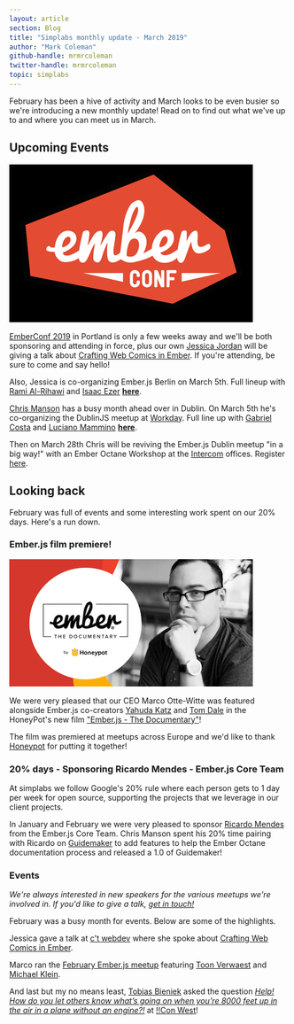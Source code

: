```yaml
---
layout: article
section: Blog
title: "Simplabs monthly update - March 2019"
author: "Mark Coleman"
github-handle: mrmrcoleman
twitter-handle: mrmrcoleman
topic: simplabs
---
```


February has been a hive of activity and March looks to be even busier so we're introducing a new monthly update! Read on to find out what we've up to and where you can meet us in March.

<!--break-->

## Upcoming Events

![EmberConf 2019](/images/posts/2019-03-04-march-monthly-update/emberconf-logo.png)

[EmberConf 2019](https://emberconf.com/) in Portland is only a few weeks away and we'll be both sponsoring and attending in force, plus our own [Jessica Jordan](https://twitter.com/jjordan_dev) will be giving a talk about [Crafting Web Comics in Ember](https://emberconf.com/speakers.html#jessica-jordan). If you're attending, be sure to come and say hello!

Also, Jessica is co-organizing Ember.js Berlin on March 5th. Full lineup with [Rami Al-Rihawi](https://twitter.com/rrihawi_) and [Isaac Ezer](https://twitter.com/isaacezer) [**here**](https://www.meetup.com/Ember-js-Berlin/events/258984499/).

[Chris Manson](https://www.twitter.com/real_ate) has a busy month ahead over in Dublin. On March 5th he's co-organizing the DublinJS meetup at [Workday](https://twitter.com/workday). Full line up with [Gabriel Costa](https://twitter.com/gcgoncalves) and [Luciano Mammino](https://twitter.com/loige) [**here**](https://www.meetup.com/DublinJS/events/fbllfpyzfbhb/).

Then on March 28th Chris will be reviving the Ember.js Dublin meetup "in a big way!" with an Ember Octane Workshop at the [Intercom](https://twitter.com/intercom) offices. Register [here](https://www.meetup.com/emberjsdublin/events/259356879/).

## Looking back

February was full of events and some interesting work spent on our 20% days. Here's a run down.

### Ember.js film premiere!

![Ember.js - The Documentary](/images/posts/2019-03-04-march-monthly-update/emberjs-documentary.png)

We were very pleased that our CEO Marco Otte-Witte was featured alongside Ember.js co-creators [Yahuda Katz](https://twitter.com/wycats) and [Tom Dale](https://twitter.com/tomdale) in the HoneyPot's new film ["Ember.js - The Documentary"](https://www.youtube.com/watch?v=Cvz-9ccflKQ)!

The film was premiered at meetups across Europe and we'd like to thank [Honeypot](https://twitter.com/honeypotio) for putting it together!

### 20% days - Sponsoring Ricardo Mendes - Ember.js Core Team

At simplabs we follow Google's 20% rule where each person gets to 1 day per week for open source, supporting the projects that we leverage in our client projects.

In January and February we were very pleased to sponsor [Ricardo Mendes](https://twitter.com/locks) from the Ember.js Core Team. Chris Manson spent his 20% time pairing with Ricardo on [Guidemaker](https://github.com/empress/guidemaker) to add features to help the Ember Octane documentation process and released a 1.0 of Guidemaker!

### Events

_We're always interested in new speakers for the various meetups we're involved in. If you'd like to give a talk, [get in touch!](https://simplabs.com/contact/index.html)_

February was a busy month for events. Below are some of the highlights.

Jessica gave a talk at [c't webdev](https://twitter.com/ct_webdev) where she spoke about [Crafting Web Comics in Ember](https://ctwebdev.de/programm.html#slot-21).

Marco ran the [February Ember.js meetup](https://www.meetup.com/Ember-js-Munich/events/258726028/) featuring [Toon Verwaest](https://twitter.com/tverwaes) and [Michael Klein](https://twitter.com/LevelbossMike).

And last but my no means least, [Tobias Bieniek](https://twitter.com/tobiasbieniek) asked the question [_Help! How do you let others know what’s going on when you’re 8000 feet up in the air in a plane without an engine?!_](http://bangbangcon.com/west/speakers/#tobias-bieniek) at [!!Con West](https://twitter.com/bangbangconwest)!

